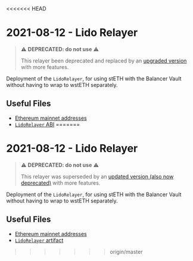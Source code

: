 <<<<<<< HEAD
# 2021-08-12 - Lido Relayer

> ⚠️ **DEPRECATED: do not use** ⚠️
>
> This relayer been deprecated and replaced by an [upgraded version](../../2020-12-03-batch-relayer) with more features.

Deployment of the `LidoRelayer`, for using stETH with the Balancer Vault without having to wrap to wstETH separately.

## Useful Files

- [Ethereum mainnet addresses](./output/mainnet.json)
- [`LidoRelayer` ABI](./abi/LidoRelayer.json)
=======
# 2021-08-12 - Lido Relayer

> ⚠️ **DEPRECATED: do not use** ⚠️
>
> This relayer was superseded by an [updated version (also now deprecated)](../20211203-batch-relayer) with more features.

Deployment of the `LidoRelayer`, for using stETH with the Balancer Vault without having to wrap to wstETH separately.

## Useful Files

- [Ethereum mainnet addresses](./output/mainnet.json)
- [`LidoRelayer` artifact](./artifact/LidoRelayer.json)
>>>>>>> origin/master
